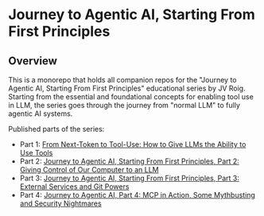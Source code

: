 # Journey to Agentic AI, Starting From First Principles

## Overview

This is a monorepo that holds all companion repos for the "Journey to Agentic AI, Starting From First Principles" educational series by JV Roig. Starting from the essential and foundational concepts for enabling tool use in LLM, the series goes through the journey from "normal LLM" to fully agentic AI systems.

Published parts of the series:
- Part 1: [From Next-Token to Tool-Use: How to Give LLMs the Ability to Use Tools](https://medium.com/@jvroig/from-next-token-to-tool-use-how-to-give-llms-the-ability-to-use-tools-d26a2db2a9ae)
- Part 2: [Journey to Agentic AI, Starting From First Principles, Part 2: Giving Control of Our Computer to an LLM](https://medium.com/ai-advances/giving-control-of-our-computer-to-an-llm-48b93e8c6db1)
- Part 3: [Journey to Agentic AI, Starting From First Principles, Part 3: External Services and Git Powers](https://medium.com/towards-artificial-intelligence/journey-to-agentic-ai-part-3-external-services-and-git-powers-125ae5c2fa20?sk=cf64e0b453aed268e8c0801600e3d903)
- Part 4: [Journey to Agentic AI, Part 4: MCP in Action, Some Mythbusting and Security Nightmares](https://ai.gopubby.com/journey-to-agentic-ai-part-4-mcp-in-action-some-mythbusting-and-security-nightmares-7d990f8db3ef)